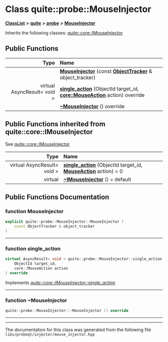 

# Class quite::probe::MouseInjector



[**ClassList**](annotated.md) **>** [**quite**](namespacequite.md) **>** [**probe**](namespacequite_1_1probe.md) **>** [**MouseInjector**](classquite_1_1probe_1_1MouseInjector.md)








Inherits the following classes: [quite::core::IMouseInjector](classquite_1_1core_1_1IMouseInjector.md)






















































## Public Functions

| Type | Name |
| ---: | :--- |
|   | [**MouseInjector**](#function-mouseinjector) (const [**ObjectTracker**](classquite_1_1probe_1_1ObjectTracker.md) & object\_tracker) <br> |
| virtual AsyncResult&lt; void &gt; | [**single\_action**](#function-single_action) (ObjectId target\_id, [**core::MouseAction**](structquite_1_1core_1_1MouseAction.md) action) override<br> |
|   | [**~MouseInjector**](#function-mouseinjector) () override<br> |


## Public Functions inherited from quite::core::IMouseInjector

See [quite::core::IMouseInjector](classquite_1_1core_1_1IMouseInjector.md)

| Type | Name |
| ---: | :--- |
| virtual AsyncResult&lt; void &gt; | [**single\_action**](classquite_1_1core_1_1IMouseInjector.md#function-single_action) (ObjectId target\_id, [**MouseAction**](structquite_1_1core_1_1MouseAction.md) action) = 0<br> |
| virtual  | [**~IMouseInjector**](classquite_1_1core_1_1IMouseInjector.md#function-imouseinjector) () = default<br> |






















































## Public Functions Documentation




### function MouseInjector 

```C++
explicit quite::probe::MouseInjector::MouseInjector (
    const ObjectTracker & object_tracker
) 
```




<hr>



### function single\_action 

```C++
virtual AsyncResult< void > quite::probe::MouseInjector::single_action (
    ObjectId target_id,
    core::MouseAction action
) override
```



Implements [*quite::core::IMouseInjector::single\_action*](classquite_1_1core_1_1IMouseInjector.md#function-single_action)


<hr>



### function ~MouseInjector 

```C++
quite::probe::MouseInjector::~MouseInjector () override
```




<hr>

------------------------------
The documentation for this class was generated from the following file `libs/probeqt/injector/mouse_injector.hpp`

